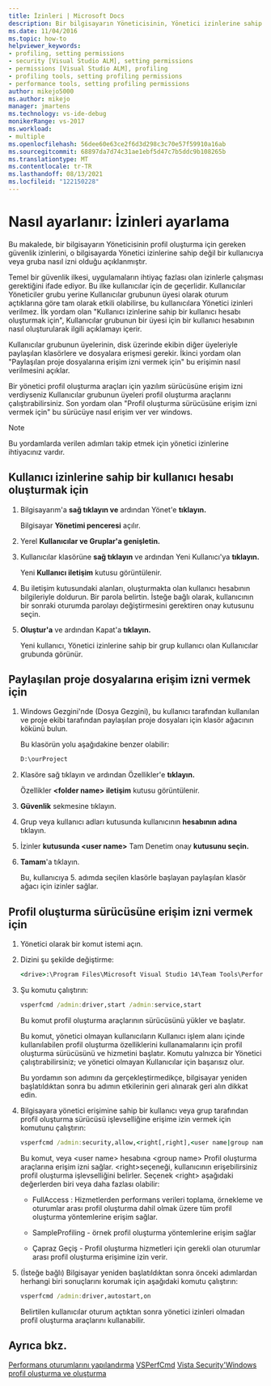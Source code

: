 ```yaml
---
title: İzinleri | Microsoft Docs
description: Bir bilgisayarın Yöneticisinin, Yönetici izinlerine sahip bir kullanıcıya veya gruba profil oluşturma için gereken güvenlik izinlerini nasıl verir?
ms.date: 11/04/2016
ms.topic: how-to
helpviewer_keywords:
- profiling, setting permissions
- security [Visual Studio ALM], setting permissions
- permissions [Visual Studio ALM], profiling
- profiling tools, setting profiling permissions
- performance tools, setting profiling permissions
author: mikejo5000
ms.author: mikejo
manager: jmartens
ms.technology: vs-ide-debug
monikerRange: vs-2017
ms.workload:
- multiple
ms.openlocfilehash: 56dee60e63ce2f6d3d298c3c70e57f59910a16ab
ms.sourcegitcommit: 68897da7d74c31ae1ebf5d47c7b5ddc9b108265b
ms.translationtype: MT
ms.contentlocale: tr-TR
ms.lasthandoff: 08/13/2021
ms.locfileid: "122150228"
---
```

# <a name="how-to-set-permissions"></a>Nasıl ayarlanır: İzinleri ayarlama

Bu makalede, bir bilgisayarın Yöneticisinin profil oluşturma için gereken güvenlik izinlerini, o bilgisayarda Yönetici izinlerine sahip değil bir kullanıcıya veya gruba nasıl izni olduğu açıklanmıştır.

Temel bir güvenlik ilkesi, uygulamaların ihtiyaç fazlası olan izinlerle çalışması gerektiğini ifade ediyor. Bu ilke kullanıcılar için de geçerlidir. Kullanıcılar Yöneticiler grubu yerine Kullanıcılar grubunun üyesi olarak oturum açtıklarına göre tam olarak etkili olabilirse, bu kullanıcılara Yönetici izinleri verilmez. İlk yordam olan "Kullanıcı izinlerine sahip bir kullanıcı hesabı oluşturmak için", Kullanıcılar grubunun bir üyesi için bir kullanıcı hesabının nasıl oluşturularak ilgili açıklamayı içerir.

Kullanıcılar grubunun üyelerinin, disk üzerinde ekibin diğer üyeleriyle paylaşılan klasörlere ve dosyalara erişmesi gerekir. İkinci yordam olan "Paylaşılan proje dosyalarına erişim izni vermek için" bu erişimin nasıl verilmesini açıklar.

Bir yönetici profil oluşturma araçları için yazılım sürücüsüne erişim izni verdiyseniz Kullanıcılar grubunun üyeleri profil oluşturma araçlarını çalıştırabilirsiniz. Son yordam olan "Profil oluşturma sürücüsüne erişim izni vermek için" bu sürücüye nasıl erişim ver ver windows.

> [!NOTE]
> Bu yordamlarda verilen adımları takip etmek için yönetici izinlerine ihtiyacınız vardır.

## <a name="to-create-a-user-account-that-has-user-permissions"></a>Kullanıcı izinlerine sahip bir kullanıcı hesabı oluşturmak için

1. Bilgisayarım'a **sağ tıklayın ve** ardından Yönet'e **tıklayın.**

     Bilgisayar **Yönetimi penceresi** açılır.

2. Yerel **Kullanıcılar ve Gruplar'a genişletin.**

3. Kullanıcılar klasörüne **sağ tıklayın** ve ardından Yeni Kullanıcı'ya **tıklayın.**

     Yeni **Kullanıcı iletişim** kutusu görüntülenir.

4. Bu iletişim kutusundaki alanları, oluşturmakta olan kullanıcı hesabının bilgileriyle doldurun. Bir parola belirtin. İsteğe bağlı olarak, kullanıcının bir sonraki oturumda parolayı değiştirmesini gerektiren onay kutusunu seçin.

5. **Oluştur'a** ve ardından Kapat'a **tıklayın.**

     Yeni kullanıcı, Yönetici izinlerine sahip bir grup kullanıcı olan Kullanıcılar grubunda görünür.

## <a name="to-grant-access-to-shared-project-files"></a>Paylaşılan proje dosyalarına erişim izni vermek için

1. Windows Gezgini'nde (Dosya Gezgini), bu kullanıcı tarafından kullanılan ve proje ekibi tarafından paylaşılan proje dosyaları için klasör ağacının kökünü bulun.

     Bu klasörün yolu aşağıdakine benzer olabilir:

    ```cmd
    D:\ourProject
    ```

2. Klasöre sağ tıklayın ve ardından Özellikler'e **tıklayın.**

     Özellikler **\<folder name> iletişim** kutusu görüntülenir.

3. **Güvenlik** sekmesine tıklayın.

4. Grup veya kullanıcı adları kutusunda kullanıcının **hesabının adına** tıklayın.

5. İzinler **kutusunda \<user name>** Tam Denetim onay **kutusunu seçin.**

6. **Tamam**'a tıklayın.

     Bu, kullanıcıya 5. adımda seçilen klasörle başlayan paylaşılan klasör ağacı için izinler sağlar.

## <a name="to-grant-access-to-the-profiling-driver"></a>Profil oluşturma sürücüsüne erişim izni vermek için

1. Yönetici olarak bir komut istemi açın.

2. Dizini şu şekilde değiştirme:

    ```cmd
    <drive>:\Program Files\Microsoft Visual Studio 14\Team Tools\Performance Tools
    ```

3. Şu komutu çalıştırın:

    ```cmd
    vsperfcmd /admin:driver,start /admin:service,start
    ```

     Bu komut profil oluşturma araçlarının sürücüsünü yükler ve başlatır.

     Bu komut, yönetici olmayan kullanıcıların Kullanıcı işlem alanı içinde kullanılabilen profil oluşturma özelliklerini kullanamalarını için profil oluşturma sürücüsünü ve hizmetini başlatır. Komutu yalnızca bir Yönetici çalıştırabilirsiniz; ve yönetici olmayan Kullanıcılar için başarısız olur.

     Bu yordamın son adımını da gerçekleştirmedikçe, bilgisayar yeniden başlatıldıktan sonra bu adımın etkilerinin geri alınarak geri alın dikkat edin.

4. Bilgisayara yönetici erişimine sahip bir kullanıcı veya grup tarafından profil oluşturma sürücüsü işlevselliğine erişime izin vermek için komutunu çalıştırın:

    ```cmd
    vsperfcmd /admin:security,allow,<right[,right],<user name|group name>
    ```

     Bu komut, veya \<user name> hesabına \<group name> Profil oluşturma araçlarına erişim izni sağlar. \<right>seçeneği, kullanıcının erişebilirsiniz profil oluşturma işlevselliğini belirler. Seçenek \<right> aşağıdaki değerlerden biri veya daha fazlası olabilir:

    - FullAccess : Hizmetlerden performans verileri toplama, örnekleme ve oturumlar arası profil oluşturma dahil olmak üzere tüm profil oluşturma yöntemlerine erişim sağlar.

    - SampleProfiling - örnek profil oluşturma yöntemlerine erişim sağlar

    - Çapraz Geçiş - Profil oluşturma hizmetleri için gerekli olan oturumlar arası profil oluşturma erişimine izin verir.

5. (İsteğe bağlı) Bilgisayar yeniden başlatıldıktan sonra önceki adımlardan herhangi biri sonuçlarını korumak için aşağıdaki komutu çalıştırın:

    ```cmd
    vsperfcmd /admin:driver,autostart,on
    ```

   Belirtilen kullanıcılar oturum açtıktan sonra yönetici izinleri olmadan profil oluşturma araçlarını kullanabilir.

## <a name="see-also"></a>Ayrıca bkz.

[Performans oturumlarını yapılandırma](../profiling/configuring-performance-sessions.md) 
 [VSPerfCmd](../profiling/vsperfcmd.md) 
 [Vista Security'Windows profil oluşturma ve oluşturma](../profiling/profiling-and-windows-vista-security.md)
